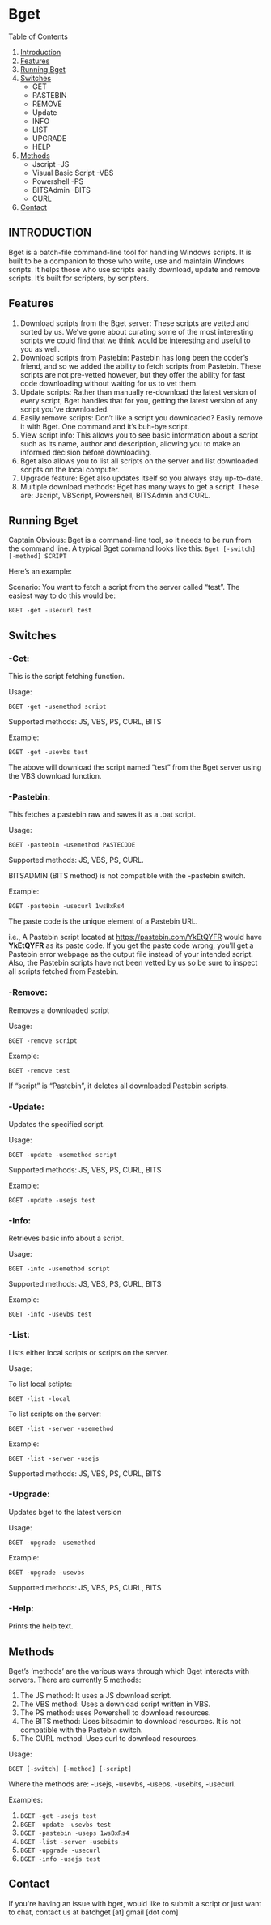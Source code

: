 # Bget
Table of Contents
1. [Introduction](https://github.com/jahwi/bget/blob/master/README.md#introduction)
2. [Features](https://github.com/jahwi/bget/blob/master/README.md#features)
3. [Running Bget](https://github.com/jahwi/bget/blob/master/README.md#running-bget)
4. [Switches](https://github.com/jahwi/bget/blob/master/README.md#switches)
	- GET
	- PASTEBIN
	- REMOVE
	- Update
	- INFO
	- LIST
	- UPGRADE
	- HELP
5. [Methods](https://github.com/jahwi/bget/blob/master/README.md#methods)
	- Jscript -JS
	- Visual Basic Script -VBS
	- Powershell -PS
	- BITSAdmin -BITS
	- CURL
6. [Contact](https://github.com/jahwi/bget/blob/master/README.md#contact)

## INTRODUCTION
Bget is a batch-file command-line tool for handling Windows scripts. It is built to be a companion to those who write, use and maintain Windows scripts. It helps those who use scripts easily download, update and remove scripts. It’s built for scripters, by scripters.

## Features
1. Download scripts from the Bget server: These scripts are vetted and sorted by us. We’ve gone about curating some of the most interesting scripts we could find that we think would be interesting and useful to you as well.
2. Download scripts from Pastebin: Pastebin has long been the coder’s friend, and so we added the ability to fetch scripts from Pastebin. These scripts are not pre-vetted however, but they offer the ability for fast code downloading without waiting for us to vet them.
3. Update scripts: Rather than manually re-download the latest version of every script, Bget handles that for you, getting the latest version of any script you’ve downloaded.
4. Easily remove scripts: Don’t like a script you downloaded? Easily remove it with Bget. One command and it’s buh-bye script.
5. View script info: This allows you to see basic information about a script such as its name, author and description, allowing you to make an informed decision before downloading.
6. Bget also allows you to list all scripts on the server and list downloaded scripts on the local computer.
7. Upgrade feature: Bget also updates itself so you always stay up-to-date.
8. Multiple download methods: Bget has many ways to get a script. These are: Jscript, VBScript, Powershell, BITSAdmin and CURL.

## Running Bget
Captain Obvious: Bget is a command-line tool, so it needs to be run from the command line. A typical Bget command looks like this:
`Bget [-switch] [-method] SCRIPT`

Here’s an example:

Scenario: You want to fetch a script from the server called “test”.  The easiest way to do this would be:

`BGET -get -usecurl test`

## Switches

### -Get: 

This is the script fetching function.

Usage:

`BGET -get -usemethod script`

Supported methods: JS, VBS, PS, CURL, BITS

Example: 

`BGET -get -usevbs test`

The above will download the script named “test” from the Bget server using the VBS download function.

### -Pastebin: 

This fetches a pastebin raw and saves it as a .bat script.

Usage:

`BGET -pastebin -usemethod PASTECODE`

Supported methods: JS, VBS, PS, CURL.

BITSADMIN (BITS method) is not compatible with the -pastebin switch.

Example:

`BGET -pastebin -usecurl 1wsBxRs4`

The paste code is the unique element of a Pastebin URL.

i.e., A Pastebin script located at https://pastebin.com/YkEtQYFR would have **YkEtQYFR** as its paste code. If you get the paste code wrong, you'll get a Pastebin error webpage as the output file instead of your intended script. Also, the Pastebin scripts have not been vetted by us so be sure to inspect all scripts fetched from Pastebin.

### -Remove: 

Removes a downloaded script

Usage:

`BGET -remove script`

Example:

`BGET -remove test`

If “script” is “Pastebin”, it deletes all downloaded Pastebin scripts.

### -Update: 
Updates the specified script.

Usage:

`BGET -update -usemethod script`

Supported methods: JS, VBS, PS, CURL, BITS

Example:

`BGET -update -usejs test`

### -Info:

Retrieves basic info about a script.

Usage:

`BGET -info -usemethod script`

Supported methods: JS, VBS, PS, CURL, BITS

Example:

`BGET -info -usevbs test`

### -List: 

Lists either local scripts or scripts on the server.

Usage:

To list local sctipts:

`BGET -list -local`

To list scripts on the server:

`BGET -list -server -usemethod`

Example:

`BGET -list -server -usejs`

Supported methods: JS, VBS, PS, CURL, BITS

### -Upgrade: 

Updates bget to the latest version

Usage:

`BGET -upgrade -usemethod`

Example:

`BGET -upgrade -usevbs`

Supported methods: JS, VBS, PS, CURL, BITS

### -Help: 

Prints the help text.

## Methods
Bget’s  ‘methods’ are the various ways through which Bget interacts with servers.
There are currently 5 methods:
1.	The JS method: It uses a JS download script.
2.	The VBS method: Uses a download script written in VBS.
3.	The PS method: uses Powershell to download resources.
4.	The BITS method: Uses bitsadmin to download resources. It is not compatible with the Pastebin switch.
5.	The CURL method: Uses curl to download resources.

Usage:

`BGET [-switch] [-method] [-script]`

Where the methods are: -usejs, -usevbs, -useps, -usebits,  -usecurl.

Examples:

1. `BGET -get -usejs test`
2. `BGET -update -usevbs test`
3. `BGET -pastebin -useps 1wsBxRs4`
4. `BGET -list -server -usebits`
5. `BGET -upgrade -usecurl`
6. `BGET -info -usejs test`

## Contact
If you're having an issue with bget, would like to submit a script or just want to chat, contact us at batchget [at] gmail [dot com]



